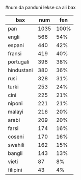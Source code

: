 #num da panduni lekse ca ali bax

| bax | num | fen |
|-----|-----|-----|
| pan | 1035 | 100% |
| engli | 566 | 54% |
| espani | 440 | 42% |
| fransi | 419 | 40% |
| portugali | 398 | 38% |
| hindustani | 380 | 36% |
| rusi | 328 | 31% |
| turki | 253 | 24% |
| cini | 225 | 21% |
| niponi | 221 | 21% |
| malayi | 216 | 20% |
| arabi | 209 | 20% |
| farsi | 174 | 16% |
| coseni | 170 | 16% |
| swahili | 162 | 15% |
| bangli | 143 | 13% |
| vieti | 87 | 8% |
| filipini | 43 | 4% |
